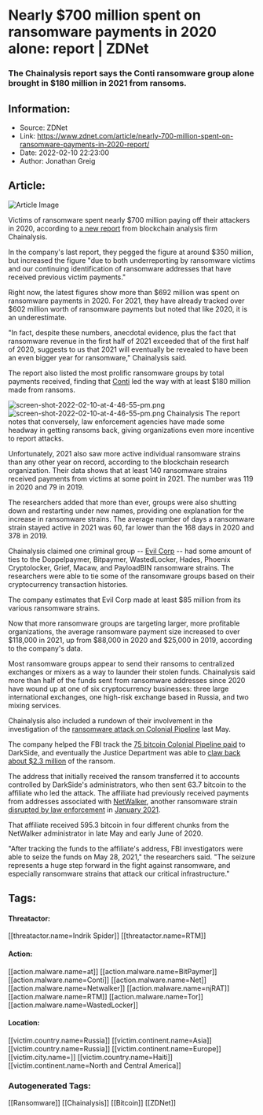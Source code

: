 # Nearly $700 million spent on ransomware payments in 2020 alone: report | ZDNet
### The Chainalysis report says the Conti ransomware group alone brought in $180 million in 2021 from ransoms.

## Information:
+ Source: ZDNet
+ Link: https://www.zdnet.com/article/nearly-700-million-spent-on-ransomware-payments-in-2020-report/
+ Date: 2022-02-10 22:23:00
+ Author: Jonathan Greig


## Article:
![Article Image](https://www.zdnet.com/a/img/resize/1a114fceee3dde2b1ce019b288f7fce891335bfe/2019/09/17/2b29f76a-a335-4062-a367-27ba7ba638ef/internet-cash.jpg?width=770&height=578&fit=crop&auto=webp)

Victims of ransomware spent nearly $700 million paying off their attackers in 2020, according to [a new report](https://blog.chainalysis.com/reports/2022-crypto-crime-report-introduction/) from blockchain analysis firm Chainalysis. 


In the company's last report, they pegged the figure at around $350 million, but increased the figure "due to both underreporting by ransomware victims and our continuing identification of ransomware addresses that have received previous victim payments."

Right now, the latest figures show more than $692 million was spent on ransomware payments in 2020. For 2021, they have already tracked over $602 million worth of ransomware payments but noted that like 2020, it is an underestimate.

"In fact, despite these numbers, anecdotal evidence, plus the fact that ransomware revenue in the first half of 2021 exceeded that of the first half of 2020, suggests to us that 2021 will eventually be revealed to have been an even bigger year for ransomware," Chainalysis said. 

The report also listed the most prolific ransomware groups by total payments received, finding that [Conti](https://www.zdnet.com/article/conti-ryuk-joins-the-ranks-of-ransomware-gangs-operating-data-leak-sites/) led the way with at least $180 million made from ransoms. 

![screen-shot-2022-02-10-at-4-46-55-pm.png]()![screen-shot-2022-02-10-at-4-46-55-pm.png](https://www.zdnet.com/a/img/resize/e8b3ed4db383f17007bd6d07ffdcc0efc090bc81/2022/02/10/482789ef-4038-4356-83e1-fb405f338a2d/screen-shot-2022-02-10-at-4-46-55-pm.png?fit=bounds&format=pjpg&auto=webp)
 Chainalysis
 The report notes that conversely, law enforcement agencies have made some headway in getting ransoms back, giving organizations even more incentive to report attacks. 

Unfortunately, 2021 also saw more active individual ransomware strains than any other year on record, according to the blockchain research organization. Their data shows that at least 140 ransomware strains received payments from victims at some point in 2021. The number was 119 in 2020 and 79 in 2019. 






The researchers added that more than ever, groups were also shutting down and restarting under new names, providing one explanation for the increase in ransomware strains. The average number of days a ransomware strain stayed active in 2021 was 60, far lower than the 168 days in 2020 and 378 in 2019. 

Chainalysis claimed one criminal group -- [Evil Corp](https://www.zdnet.com/article/new-wastedlocker-ransomware-demands-payments-of-millions-of-usd/) -- had some amount of ties to the Doppelpaymer, Bitpaymer, WastedLocker, Hades, Phoenix Cryptolocker, Grief, Macaw, and PayloadBIN ransomware strains. The researchers were able to tie some of the ransomware groups based on their cryptocurrency transaction histories.

The company estimates that Evil Corp made at least $85 million from its various ransomware strains. 


Now that more ransomware groups are targeting larger, more profitable organizations, the average ransomware payment size increased to over $118,000 in 2021, up from $88,000 in 2020 and $25,000 in 2019, according to the company's data. 

Most ransomware groups appear to send their ransoms to centralized exchanges or mixers as a way to launder their stolen funds. Chainalysis said more than half of the funds sent from ransomware addresses since 2020 have wound up at one of six cryptocurrency businesses: three large international exchanges, one high-risk exchange based in Russia, and two mixing services.

Chainalysis also included a rundown of their involvement in the investigation of the [ransomware attack on Colonial Pipeline](https://www.zdnet.com/article/colonial-pipeline-ransomware-attack-everything-you-need-to-know/) last May. 

The company helped the FBI track the [75 bitcoin Colonial Pipeline paid](https://www.zdnet.com/article/colonial-pipeline-paid-close-to-5-million-in-ransomware-blackmail-payment/) to DarkSide, and eventually the Justice Department was able to [claw back about $2.3 million](https://www.zdnet.com/article/majority-of-ransom-paid-by-colonial-pipeline-seized-and-returned-by-doj/) of the ransom. 

The address that initially received the ransom transferred it to accounts controlled by DarkSide's administrators, who then sent 63.7 bitcoin to the affiliate who led the attack. The affiliate had previously received payments from addresses associated with [NetWalker](https://www.zdnet.com/article/netwalker-ransomware-gang-has-made-25-million-since-march-2020/), another ransomware strain [disrupted by law enforcement](https://www.zdnet.com/article/netwalker-ransomware-gang-affiliate-pleads-guilty-slapped-with-7-year-sentence/) in [January 2021](https://www.zdnet.com/article/us-and-bulgarian-authorities-dirsupt-netwalker-ransomware-operation/).

That affiliate received 595.3 bitcoin in four different chunks from the NetWalker administrator in late May and early June of 2020.

"After tracking the funds to the affiliate's address, FBI investigators were able to seize the funds on May 28, 2021," the researchers said. "The seizure represents a huge step forward in the fight against ransomware, and especially ransomware strains that attack our critical infrastructure."





## Tags:

#### Threatactor:
[[threatactor.name=Indrik Spider]] [[threatactor.name=RTM]]

#### Action:
[[action.malware.name=at]] [[action.malware.name=BitPaymer]] [[action.malware.name=Conti]] [[action.malware.name=Net]] [[action.malware.name=Netwalker]] [[action.malware.name=njRAT]] [[action.malware.name=RTM]] [[action.malware.name=Tor]] [[action.malware.name=WastedLocker]]

#### Location:
[[victim.country.name=Russia]] [[victim.continent.name=Asia]] [[victim.country.name=Russia]] [[victim.continent.name=Europe]] [[victim.city.name=]] [[victim.country.name=Haiti]] [[victim.continent.name=North and Central America]]

### Autogenerated Tags:
[[Ransomware]] [[Chainalysis]] [[Bitcoin]] [[ZDNet]]


